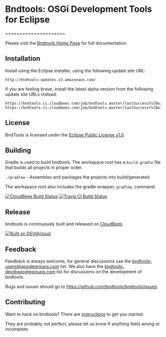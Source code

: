 # Bndtools: OSGi Development Tools for Eclipse
=====================

Please visit the [Bndtools Home Page](http://bndtools.org) for full documentation.

## Installation
Install using the Eclipse installer, using the following update site URL:

```
http://bndtools-updates.s3.amazonaws.com/
```

If you are feeling brave, install the latest alpha version from the following update site URLs instead:

```
https://bndtools.ci.cloudbees.com/job/bndtools.master/lastSuccessfulBuild/artifact/build/generated/p2/
https://bndtools.ci.cloudbees.com/job/bndtools.master/lastSuccessfulBuild/artifact/build/generated/extras/p2/
```

## License
BndTools is licensed under the [Eclipse Public License v1.0](http://www.eclipse.org/legal/epl-v10.html).

## Building
Gradle is used to build bndtools. The workspace root has a `build.gradle` file that builds all projects in proper order.

`./gradlew`              - Assembles and packages the projects into build/generated  

The workspace root also includes the gradle wrapper, `gradlew`, command.

[![CloudBees Build Status](https://bndtools.ci.cloudbees.com/job/bndtools.master/badge/icon)](https://bndtools.ci.cloudbees.com/job/bndtools.master/)
[![Travis CI Build Status](https://travis-ci.org/bndtools/bndtools.svg?branch=master)](https://travis-ci.org/bndtools/bndtools)

## Release
bndtools is continuously built and released on [CloudBees](https://bndtools.ci.cloudbees.com/).

[![Built on DEV@cloud](http://www.cloudbees.com/sites/default/files/Button-Built-on-CB-1.png)](http://www.cloudbees.com/foss/foss-dev.cb)

## Feedback
Feedback is always welcome, for general discussions use the <bndtools-users@googlegroups.com> list. We also have the <bndtools-dev@googlegroups.com> list for discussions on the development of bndtools.

Bugs and issues should go to <https://github.com/bndtools/bndtools/issues>

## Contributing

Want to hack on bndtools? There are [instructions](CONTRIBUTING.md) to get you
started.

They are probably not perfect, please let us know if anything feels
wrong or incomplete.
